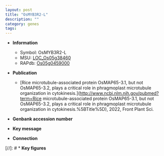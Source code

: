 ```yaml
---
layout: post
title: "OsMYB3R2-L"
description: ""
category: genes
tags: 
---
```


* **Information**  
    + Symbol: OsMYB3R2-L  
    + MSU: [LOC_Os05g38460](http://rice.uga.edu/cgi-bin/ORF_infopage.cgi?orf=LOC_Os05g38460)  
    + RAPdb: [Os05g0459000](http://rapdb.dna.affrc.go.jp/viewer/gbrowse_details/irgsp1?name=Os05g0459000)  

* **Publication**  
    + [Rice microtubule-associated protein OsMAP65-3.1, but not OsMAP65-3.2, plays a critical role in phragmoplast microtubule organization in cytokinesis.](http://www.ncbi.nlm.nih.gov/pubmed?term=Rice microtubule-associated protein OsMAP65-3.1, but not OsMAP65-3.2, plays a critical role in phragmoplast microtubule organization in cytokinesis.%5BTitle%5D), 2022, Front Plant Sci.

* **Genbank accession number**  

* **Key message**  

* **Connection**  

[//]: # * **Key figures**  


